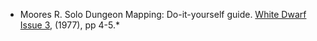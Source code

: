 * Moores R. Solo Dungeon Mapping: Do-it-yourself guide. [White Dwarf Issue 3](/wd-uk/wd-uk-003-1977-10.md#solo-dungeon-mapping), (1977), pp 4-5.*